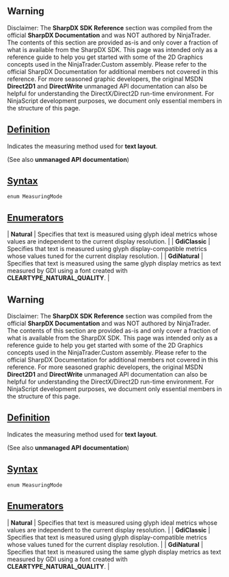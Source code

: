 ## Warning

Disclaimer: The **SharpDX SDK Reference** section was compiled from the official **SharpDX Documentation** and was NOT authored by NinjaTrader. The contents of this section are provided as-is and only cover a fraction of what is available from the SharpDX SDK. This page was intended only as a reference guide to help you get started with some of the 2D Graphics concepts used in the NinjaTrader.Custom assembly. Please refer to the official SharpDX Documentation for additional members not covered in this reference. For more seasoned graphic developers, the original MSDN **Direct2D1** and **DirectWrite** unmanaged API documentation can also be helpful for understanding the DirectX/Direct2D run-time environment. For NinjaScript development purposes, we document only essential members in the structure of this page.

## [Definition](https://developer.ninjatrader.com/docs/desktop/sharpdx_direct2d1_measuringmode\#definition)

Indicates the measuring method used for **text layout**.

(See also **unmanaged API documentation**)

## [Syntax](https://developer.ninjatrader.com/docs/desktop/sharpdx_direct2d1_measuringmode\#syntax)

`enum MeasuringMode`

## [Enumerators](https://developer.ninjatrader.com/docs/desktop/sharpdx_direct2d1_measuringmode\#enumerators)

| **Natural** | Specifies that text is measured using glyph ideal metrics whose values are independent to the current display resolution. |
| **GdiClassic** | Specifies that text is measured using glyph display-compatible metrics whose values tuned for the current display resolution. |
| **GdiNatural** | Specifies that text is measured using the same glyph display metrics as text measured by GDI using a font created with **CLEARTYPE\_NATURAL\_QUALITY**. |

## Warning

Disclaimer: The **SharpDX SDK Reference** section was compiled from the official **SharpDX Documentation** and was NOT authored by NinjaTrader. The contents of this section are provided as-is and only cover a fraction of what is available from the SharpDX SDK. This page was intended only as a reference guide to help you get started with some of the 2D Graphics concepts used in the NinjaTrader.Custom assembly. Please refer to the official SharpDX Documentation for additional members not covered in this reference. For more seasoned graphic developers, the original MSDN **Direct2D1** and **DirectWrite** unmanaged API documentation can also be helpful for understanding the DirectX/Direct2D run-time environment. For NinjaScript development purposes, we document only essential members in the structure of this page.

## [Definition](https://developer.ninjatrader.com/docs/desktop/sharpdx_direct2d1_measuringmode\#definition)

Indicates the measuring method used for **text layout**.

(See also **unmanaged API documentation**)

## [Syntax](https://developer.ninjatrader.com/docs/desktop/sharpdx_direct2d1_measuringmode\#syntax)

`enum MeasuringMode`

## [Enumerators](https://developer.ninjatrader.com/docs/desktop/sharpdx_direct2d1_measuringmode\#enumerators)

| **Natural** | Specifies that text is measured using glyph ideal metrics whose values are independent to the current display resolution. |
| **GdiClassic** | Specifies that text is measured using glyph display-compatible metrics whose values tuned for the current display resolution. |
| **GdiNatural** | Specifies that text is measured using the same glyph display metrics as text measured by GDI using a font created with **CLEARTYPE\_NATURAL\_QUALITY**. |